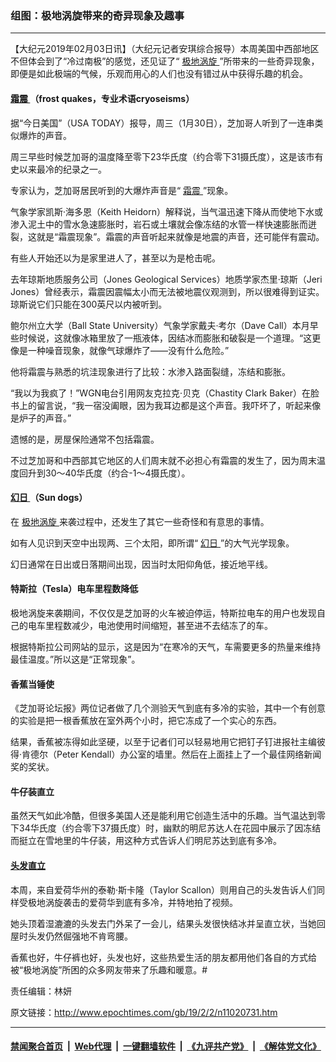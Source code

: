 ### 组图：极地涡旋带来的奇异现象及趣事
------------------------

<p>
 【大纪元2019年02月03日讯】（大纪元记者安琪综合报导）本周美国中西部地区不但体会到了“冷过南极”的感觉，还见证了“
 <a href="http://www.epochtimes.com/gb/tag/%E6%9E%81%E5%9C%B0%E6%B6%A1%E6%97%8B.html">
  极地涡旋
 </a>
 ”所带来的一些奇异现象，即便是如此极端的气候，乐观而用心的人们也没有错过从中获得乐趣的机会。
</p>
<h4>
 <a href="http://www.epochtimes.com/gb/tag/%E9%9C%9C%E9%9C%87.html">
  霜震
 </a>
 （frost quakes，专业术语cryoseisms）
</h4>
<p>
 据“今日美国”（USA TODAY）报导，周三（1月30日），芝加哥人听到了一连串类似爆炸的声音。
</p>
<p>
 周三早些时候芝加哥的温度降至零下23华氏度（约合零下31摄氏度），这是该市有史以来最冷的纪录之一。
</p>
<p>
 专家认为，芝加哥居民听到的大爆炸声音是“
 <a href="http://www.epochtimes.com/gb/tag/%E9%9C%9C%E9%9C%87.html">
  霜震
 </a>
 ”现象。
</p>
<p>
 气象学家凯斯·海多恩（Keith Heidorn）解释说，当气温迅速下降从而使地下水或渗入泥土中的雪水急速膨胀时，岩石或土壤就会像冻结的水管一样快速膨胀而迸裂，这就是“霜震现象”。霜震的声音听起来就像是地震的声音，还可能伴有震动。
</p>
<p>
 <center>
 </center>
 有些人开始还以为是家里进人了，甚至以为是枪击呢。
</p>
<p>
 去年琼斯地质服务公司（Jones Geological Services）地质学家杰里·琼斯（Jeri Jones）曾经表示，霜震因震幅太小而无法被地震仪观测到，所以很难得到证实。琼斯说它们只能在300英尺以内被听到。
</p>
<p>
 鲍尔州立大学（Ball State University）气象学家戴夫·考尔（Dave Call）本月早些时候说，这就像冰箱里放了一瓶液体，因结冰而膨胀和破裂是一个道理。“这更像是一种噪音现象，就像气球爆炸了——没有什么危险。”
</p>
<p>
 他将霜震与熟悉的坑洼现象进行了比较：水渗入路面裂缝，冻结和膨胀。
</p>
<p>
 “我以为我疯了！”WGN电台引用网友克拉克·贝克（Chastity Clark Ba​​ker）在脸书上的留言说，“我一宿没阖眼，因为我耳边都是这个声音。我吓坏了，听起来像是炉子的声音。”
</p>
<p>
 <center>
 </center>
 遗憾的是，房屋保险通常不包括霜震。
</p>
<p>
 不过芝加哥和中西部其它地区的人们周末就不必担心有霜震的发生了，因为周末温度回升到30～40华氏度（约合-1～4摄氏度）。
</p>
<h4>
 <a href="http://www.epochtimes.com/gb/tag/%E5%B9%BB%E6%97%A5.html">
  幻日
 </a>
 （Sun dogs）
</h4>
<p>
 在
 <a href="http://www.epochtimes.com/gb/tag/%E6%9E%81%E5%9C%B0%E6%B6%A1%E6%97%8B.html">
  极地涡旋
 </a>
 来袭过程中，还发生了其它一些奇怪和有意思的事情。
</p>
<p>
 如有人见识到天空中出现两、三个太阳，即所谓“
 <a href="http://www.epochtimes.com/gb/tag/%E5%B9%BB%E6%97%A5.html">
  幻日
 </a>
 ”的大气光学现象。
</p>
<p>
 <center>
 </center>
 幻日通常在日出或日落期间出现，因当时太阳仰角低，接近地平线。
</p>
<p>
 <center>
 </center>
</p>
<h4>
 特斯拉（Tesla）电车里程数降低
</h4>
<p>
 极地涡旋来袭期间，不仅仅是芝加哥的火车被迫停运，特斯拉电车的用户也发现自己的电车里程数减少，电池使用时间缩短，甚至进不去结冻了的车。
</p>
<p>
 <center>
 </center>
 根据特斯拉公司网站的显示，这是因为“在寒冷的天气，车需要更多的热量来维持最佳温度。”所以这是“正常现象”。
</p>
<p>
 <center>
 </center>
</p>
<h4>
 香蕉当锤使
</h4>
<p>
 《芝加哥论坛报》两位记者做了几个测验天气到底有多冷的实验，其中一个有创意的实验是把一根香蕉放在室外两个小时，把它冻成了一个实心的东西。
</p>
<p>
 <center>
 </center>
 结果，香蕉被冻得如此坚硬，以至于记者们可以轻易地用它把钉子钉进报社主编彼得‧肯德尔（Peter Kendall）办公室的墙里。然后在上面挂上了一个最佳网络新闻奖的奖状。
</p>
<h4>
 牛仔装直立
</h4>
<p>
 虽然天气如此冷酷，但很多美国人还是能利用它创造生活中的乐趣。当气温达到零下34华氏度（约合零下37摄氏度）时，幽默的明尼苏达人在花园中展示了因冻结而挺立在雪地里的牛仔装，用这种方式告诉人们明尼苏达到底有多冷。
</p>
<p>
 <center>
 </center>
</p>
<h4>
 <a href="http://www.epochtimes.com/gb/tag/%E5%A4%B4%E5%8F%91%E7%9B%B4%E7%AB%8B.html">
  头发直立
 </a>
</h4>
<p>
 本周，来自爱荷华州的泰勒·斯卡隆（Taylor Scallon）则用自己的头发告诉人们同样受极地涡旋袭击的爱荷华到底有多冷，并特地拍了视频。
</p>
<p>
 <center>
 </center>
 她头顶着湿漉漉的头发去门外呆了一会儿，结果头发很快结冰并呈直立状，当她回屋时头发仍然倔强地不肯弯腰。
</p>
<p>
 香蕉也好，牛仔裤也好，头发也好，这些热爱生活的朋友都用他们各自的方式给被“极地涡旋”所困的众多网友带来了乐趣和暖意。#
</p>
<p>
 责任编辑：林妍
</p>

原文链接：http://www.epochtimes.com/gb/19/2/2/n11020731.htm


------------------------
#### [禁闻聚合首页](https://github.com/gfw-breaker/banned-news/blob/master/README.md) &nbsp;|&nbsp; [Web代理](https://github.com/gfw-breaker/open-proxy/blob/master/README.md) &nbsp;|&nbsp; [一键翻墙软件](https://github.com/gfw-breaker/nogfw/blob/master/README.md) &nbsp;|&nbsp; [《九评共产党》](https://github.com/gfw-breaker/9ping.md/blob/master/README.md#九评之一评共产党是什么) &nbsp;|&nbsp; [《解体党文化》](https://github.com/gfw-breaker/jtdwh.md/blob/master/README.md#绪论)